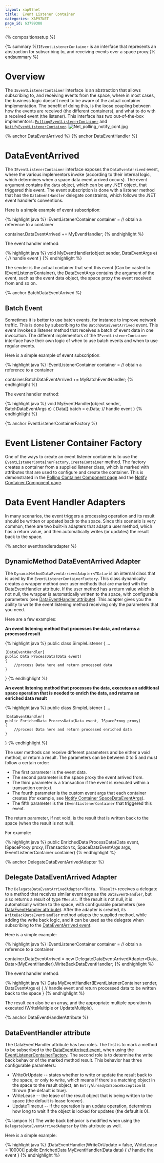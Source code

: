 ```yaml
---
layout: xap97net
title:  Event Listener Container
categories: XAP97NET
page_id: 63799388
---
```


{% compositionsetup %}

{% summary %}`IEventListenerContainer` is an interface that represents an abstraction for subscribing to, and receiving events over a space proxy.{% endsummary %}

# Overview

The `IEventListenerContainer` interface is an abstraction that allows subscribing to, and receiving events from the space, where in most cases, the business logic doesn't need to be aware of the actual container implementation. The benefit of doing this, is the loose coupling between how the events are received (the different containers), and what to do with a received event (the listener). This interface has two out-of-the-box implementors: [`PollingEventListenerContainer`](./polling-container-component.html) and [`NotifyEventListenerContainer`](./notify-container-component.html).
![Net_polling_notify_cont.jpg](/attachment_files/xap97net/Net_polling_notify_cont.jpg)

{% anchor  DataEventArrived %}
{% anchor  DataEventHandler %}

# DataEventArrived

The `IEventListenerContainer` interface exposes the `DataEventArrived` event, where the various implementors invoke (according to their internal logic, which determines when a space data event arrived occurs). The event argument contains the `data` object, which can be any .NET object, that triggered this event. The event subscription is done with a listener method that has the `DataEventHandler` delegate constraints, which follows the .NET event handler's conventions.

Here is a simple example of event subscription:

{% highlight java %}
IEventListenerContainer<Data> container = // obtain a reference to a container

container.DataEventArrived += MyEventHandler;
{% endhighlight %}

The event handler method:

{% highlight java %}
void MyEventHandler(object sender, DataEventArgs<Data> e)
{
    // handle event
}
{% endhighlight %}

The sender is the actual container that sent this event (Can be casted to IEventListenerContainer), the DataEventArgs contains the argument of the event, such as the event data object, the space proxy the event received from and so on.

{% anchor  BatchDataEventArrived %}

## Batch Event

Sometimes it is better to use batch events, for instance to improve network traffic. This is done by subscribing to the `BatchDataEventArrived` event. This event invokes a listener method that receives a batch of event data in one invocation. The different implementors of the `IEventListenerContainer` interface have their own logic of when to use batch events and when to use regular events.

Here is a simple example of event subscription:

{% highlight java %}
IEventListenerContainer<Data> container = // obtain a reference to a container

container.BatchDataEventArrived += MyBatchEventHandler;
{% endhighlight %}

The event handler method:

{% highlight java %}
void MyEventHandler(object sender, BatchDataEventArgs<Data> e)
{
    Data[] batch = e.Data;
    // handle event
}
{% endhighlight %}

{% anchor EventListenerContainerFactory %}

# Event Listener Container Factory

One of the ways to create an event listener container is to use the `EventListenerContainerFactory.CreateContainer` method. The factory creates a container from a supplied listener class, which is marked with attributes that are used to configure and create the container. This is demonstrated in the [Polling Container Component page](./polling-container-component.html) and the [Notify Container Component page](./notify-container-component.html).

# Data Event Handler Adapters

In many scenarios, the event triggers a processing operation and its result should be written or updated back to the space. Since this scenario is very common, there are two built-in adapters that adapt a user method, which has a return value, and then automatically writes (or updates) the result back to the space.

{% anchor eventhandleradapter %}

## DynamicMethod DataEventArrived Adapter

The `DynamicMethodDataEventArrivedAdapter<TData>` is an internal class that is used by the `EventListenerContainerFactory`. This class dynamically creates a wrapper method over user methods that are marked with the [DataEventHandler attribute](#DataEventHandlerAttribute). If the user method has a return value which is not null, the wrapper is automatically written to the space, with configurable parameters (see  [DataEventHandler attribute](#DataEventHandlerAttribute)). This adapter gives you the ability to write the event listening method receiving only the parameters that you need.

Here are a few examples:

**An event listening method that processes the data, and returns a processed result**

{% highlight java %}
public class SimpleListener
{
    ...

    [DataEventHandler]
    public Data ProcessData(Data event)
    {
        //process Data here and return processed data
    }
}
{% endhighlight %}

**An event listening method that processes the data, executes an additional space operation that is needed to enrich the data, and returns an enriched data result**

{% highlight java %}
public class SimpleListener
{
    ...

    [DataEventHandler]
    public EnrichedData ProcessData(Data event, ISpaceProxy proxy)
    {
        //process Data here and return processed enriched data
    }
}
{% endhighlight %}

The user methods can receive different parameters and be either a void method, or return a result. The parameters can be between 0 to 5 and must follow a certain order:

- The first parameter is the event data.
- The second parameter is the space proxy the event arrived from.
- The third parameter is a transaction if the event is executed within a transaction context.
- The fourth parameter is the custom event args that each container creates (for example, see [Notify Container SpaceDataEventArgs](./notify-container-component.html#SpaceDataEventArgs)).
- The fifth parameter is the `IEventListenerContainer` that triggered this event.

The return parameter, if not void, is the result that is written back to the space (when the result is not null).

For example:

{% highlight java %}
public EnrichedData ProcessData(Data event, ISpaceProxy proxy, ITransaction tx, SpaceDataEventArgs<object> args, IEventListenerContainer container)
{% endhighlight %}

{% anchor DelegateDataEventArrivedAdapter %}

## Delegate DataEventArrived Adapter

The `DelegateDataEventArrivedAdapter<TData, TResult>` receives a delegate to a method that receives similar event args as the `DataEventHandler`, but also returns a result of type `TResult`. If the result is not null, it is automatically written to the space, with configurable parameters (see [DataEventHandler attribute](#DataEventHandlerAttribute)). After the adapter is created, its `WriteBackDataEventHandler` method adapts the supplied method, while adding the write back logic, and it can be used as the delegate when subscribing to the [DataEventArrived event](#DataEventArrived).

Here is a simple example:

{% highlight java %}
IEventListenerContainer<Data> container = // obtain a reference to a container

container.DataEventArrived = new DelegateDataEventArrivedAdapter<Data, Data>(MyEventHandler).WriteBackDataEventHandler;
{% endhighlight %}

The event handler method:

{% highlight java %}
Data MyEventHandler(IEventListenerContainer sender, DataEventArgs<Data> e)
{
    // handle event and return processed data to be written back to the space
}
{% endhighlight %}

The result can also be an array, and the appropriate multiple operation is executed (WriteMultiple or UpdateMultiple).

{% anchor DataEventHandlerAttribute %}

## DataEventHandler attribute

The DataEventHandler attribute has two roles. The first is to mark a method to be subscribed to the [DataEventArrived event](#DataEventArrived), when using the [EventListenerContainerFactory](#EventListenerContainerFactory). The second role is to determine the write back behavior of the marked method result. This behavior has three configurable parameters:
- WriteOrUpdate -- states whether to write or update the result back to the space, or only to write, which means if there's a matching object in the space to the result object, an `EntryAlreadyInSpaceException` is thrown (the default is true).
- WriteLease -- the lease of the result object that is being written to the space (the default is lease forever).
- UpdateTimeout -- if the operation is an update operation, determines how long to wait if the object is locked for updates (the default is 0).

{% lampon %} The write back behavior is modified when using the `DelegateDataEventArrivedAdapter` by this attribute as well.

Here is a simple example:

{% highlight java %}
[DataEventHandler(WriteOrUpdate = false, WriteLease = 10000)]
public EnrichedData MyEventHandler(Data data)
{
    // handle the event
}
{% endhighlight %}
